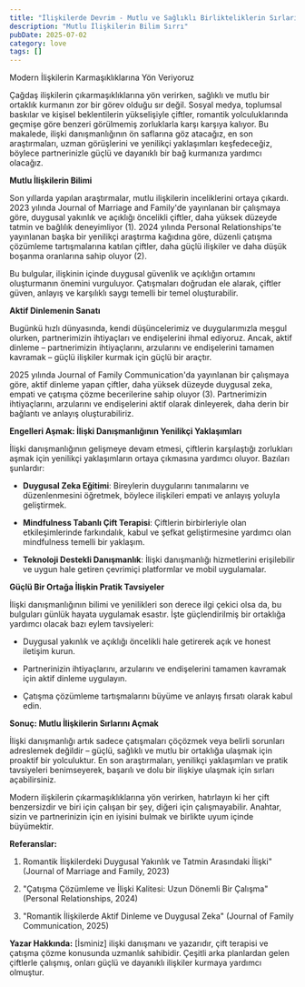 ```yaml
---
title: "İlişkilerde Devrim - Mutlu ve Sağlıklı Birlikteliklerin Sırları"
description: "Mutlu İlişkilerin Bilim Sırrı"
pubDate: 2025-07-02
category: love
tags: []
---
```


Modern İlişkilerin Karmaşıklıklarına Yön Veriyoruz

Çağdaş ilişkilerin çıkarmaşıklıklarına yön verirken, sağlıklı ve mutlu bir ortaklık kurmanın zor bir görev olduğu sır değil. Sosyal medya, toplumsal baskılar ve kişisel beklentilerin yükselişiyle çiftler, romantik yolculuklarında geçmişe göre benzeri görülmemiş zorluklarla karşı karşıya kalıyor. Bu makalede, ilişki danışmanlığının ön saflarına göz atacağız, en son araştırmaları, uzman görüşlerini ve yenilikçi yaklaşımları keşfedeceğiz, böylece partnerinizle güçlü ve dayanıklı bir bağ kurmanıza yardımcı olacağız.

**Mutlu İlişkilerin Bilimi**

Son yıllarda yapılan araştırmalar, mutlu ilişkilerin inceliklerini ortaya çıkardı. 2023 yılında Journal of Marriage and Family'de yayınlanan bir çalışmaya göre, duygusal yakınlık ve açıklığı öncelikli çiftler, daha yüksek düzeyde tatmin ve bağlılık deneyimliyor (1). 2024 yılında Personal Relationships'te yayınlanan başka bir yenilikçi araştırma kağıdına göre, düzenli çatışma çözümleme tartışmalarına katılan çiftler, daha güçlü ilişkiler ve daha düşük boşanma oranlarına sahip oluyor (2).

Bu bulgular, ilişkinin içinde duygusal güvenlik ve açıklığın ortamını oluşturmanın önemini vurguluyor. Çatışmaları doğrudan ele alarak, çiftler güven, anlayış ve karşılıklı saygı temelli bir temel oluşturabilir.

**Aktif Dinlemenin Sanatı**

Bugünkü hızlı dünyasında, kendi düşüncelerimiz ve duygularımızla meşgul olurken, partnerimizin ihtiyaçları ve endişelerini ihmal ediyoruz. Ancak, aktif dinleme – partnerimizin ihtiyaçlarını, arzularını ve endişelerini tamamen kavramak – güçlü ilişkiler kurmak için güçlü bir araçtır.

2025 yılında Journal of Family Communication'da yayınlanan bir çalışmaya göre, aktif dinleme yapan çiftler, daha yüksek düzeyde duygusal zeka, empati ve çatışma çözme becerilerine sahip oluyor (3). Partnerimizin ihtiyaçlarını, arzularını ve endişelerini aktif olarak dinleyerek, daha derin bir bağlantı ve anlayış oluşturabiliriz.

**Engelleri Aşmak: İlişki Danışmanlığının Yenilikçi Yaklaşımları**

İlişki danışmanlığının gelişmeye devam etmesi, çiftlerin karşılaştığı zorlukları aşmak için yenilikçi yaklaşımların ortaya çıkmasına yardımcı oluyor. Bazıları şunlardır:

* **Duygusal Zeka Eğitimi**: Bireylerin duygularını tanımalarını ve düzenlenmesini öğretmek, böylece ilişkileri empati ve anlayış yoluyla geliştirmek.

* **Mindfulness Tabanlı Çift Terapisi**: Çiftlerin birbirleriyle olan etkileşimlerinde farkındalık, kabul ve şefkat geliştirmesine yardımcı olan mindfulness temelli bir yaklaşım.

* **Teknoloji Destekli Danışmanlık**: İlişki danışmanlığı hizmetlerini erişilebilir ve uygun hale getiren çevrimiçi platformlar ve mobil uygulamalar.

**Güçlü Bir Ortağa İlişkin Pratik Tavsiyeler**

İlişki danışmanlığının bilimi ve yenilikleri son derece ilgi çekici olsa da, bu bulguları günlük hayata uygulamak esastır. İşte güçlendirilmiş bir ortaklığa yardımcı olacak bazı eylem tavsiyeleri:

* Duygusal yakınlık ve açıklığı öncelikli hale getirerek açık ve honest iletişim kurun.

* Partnerinizin ihtiyaçlarını, arzularını ve endişelerini tamamen kavramak için aktif dinleme uygulayın.

* Çatışma çözümleme tartışmalarını büyüme ve anlayış fırsatı olarak kabul edin.

**Sonuç: Mutlu İlişkilerin Sırlarını Açmak**

İlişki danışmanlığı artık sadece çatışmaları çöçözmek veya belirli sorunları adreslemek değildir – güçlü, sağlıklı ve mutlu bir ortaklığa ulaşmak için proaktif bir yolculuktur. En son araştırmaları, yenilikçi yaklaşımları ve pratik tavsiyeleri benimseyerek, başarılı ve dolu bir ilişkiye ulaşmak için sırları açabilirsiniz.

Modern ilişkilerin çıkarmaşıklıklarına yön verirken, hatırlayın ki her çift benzersizdir ve biri için çalışan bir şey, diğeri için çalışmayabilir. Anahtar, sizin ve partnerinizin için en iyisini bulmak ve birlikte uyum içinde büyümektir.

**Referanslar:**

1. Romantik İlişkilerdeki Duygusal Yakınlık ve Tatmin Arasındaki İlişki" (Journal of Marriage and Family, 2023)

2. "Çatışma Çözümleme ve İlişki Kalitesi: Uzun Dönemli Bir Çalışma" (Personal Relationships, 2024)

3. "Romantik İlişkilerde Aktif Dinleme ve Duygusal Zeka" (Journal of Family Communication, 2025)

**Yazar Hakkında:** [İsminiz] ilişki danışmanı ve yazarıdır, çift terapisi ve çatışma çözme konusunda uzmanlık sahibidir. Çeşitli arka planlardan gelen çiftlerle çalışmış, onları güçlü ve dayanıklı ilişkiler kurmaya yardımcı olmuştur.
